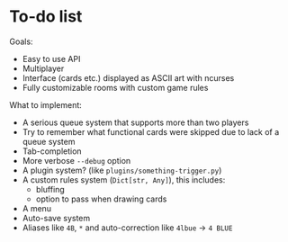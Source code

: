 # To-do list

Goals:
- Easy to use API
- Multiplayer
- Interface (cards etc.) displayed as ASCII art with ncurses
- Fully customizable rooms with custom game rules

What to implement:
- A serious queue system that supports more than two players
- Try to remember what functional cards were skipped due to lack of a queue system
- Tab-completion
- More verbose `--debug` option
- A plugin system? (like `plugins/something-trigger.py`)
- A custom rules system (`Dict[str, Any]`), this includes:
  - bluffing
  - option to pass when drawing cards
- A menu
- Auto-save system
- Aliases like `4B`, `*` and auto-correction like `4lbue` -> `4 BLUE`
